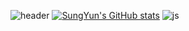 ![header](https://capsule-render.vercel.app/api?type=waving&color=timeGradient&text=Welcome%20to%20SungYun's%20GitHub%20👋&animation=twinkling&fontSize=30&fontAlignY=40&fontAlign=70&height=250)
[![SungYun's GitHub stats](https://github-readme-stats.vercel.app/api?username=hsy3971&include_all_commits=true&theme=nord&hide_border=true&count_private=true)](https://github.com/hsy3971/github-readme-stats)
![js](https://img.shields.io/badge/Python-3776AB?style=for-the-badge&logo=python&logoColor=white)
